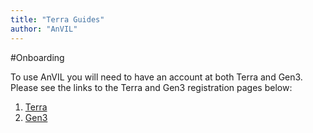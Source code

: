 ```yaml
---
title: "Terra Guides"
author: "AnVIL"
---
```


#Onboarding

To use AnVIL you will need to have an account at both Terra and Gen3. Please see the links to the Terra and Gen3 registration pages below:
 
1. [Terra](https://support.terra.bio/hc/en-us/articles/360028235911-How-to-register-for-a-Terra-account)
1. [Gen3](https://gen3.org/resources/operator/index.html)
